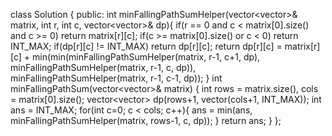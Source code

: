 class Solution {
public:
int minFallingPathSumHelper(vector<vector<int>>& matrix, int r, int c, vector<vector<int>>& dp){
if(r == 0 and c < matrix[0].size() and c >= 0) return matrix[r][c];
if(c >= matrix[0].size() or c < 0) return INT_MAX;
if(dp[r][c] != INT_MAX) return dp[r][c];
return dp[r][c] = matrix[r][c] + min(min(minFallingPathSumHelper(matrix, r-1, c+1, dp), minFallingPathSumHelper(matrix, r-1, c, dp)), minFallingPathSumHelper(matrix, r-1, c-1, dp));
}
int minFallingPathSum(vector<vector<int>>& matrix) {
int rows = matrix.size(), cols = matrix[0].size();
vector<vector<int>> dp(rows+1, vector<int>(cols+1, INT_MAX));
int ans = INT_MAX;
for(int c=0; c < cols; c++){
ans = min(ans, minFallingPathSumHelper(matrix, rows-1, c, dp));
}
return ans;
}
};